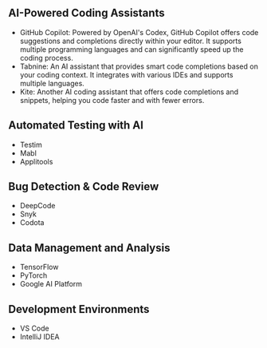 ## AI-Powered Coding Assistants
* GitHub Copilot: Powered by OpenAI's Codex, GitHub Copilot offers code suggestions and completions directly within your editor. It supports multiple programming languages and can significantly speed up the coding process.
* Tabnine: An AI assistant that provides smart code completions based on your coding context. It integrates with various IDEs and supports multiple languages.
* Kite: Another AI coding assistant that offers code completions and snippets, helping you code faster and with fewer errors.

## Automated Testing with AI
* Testim
* Mabl
* Applitools

## Bug Detection & Code Review
* DeepCode
* Snyk
* Codota

## Data Management and Analysis
* TensorFlow
* PyTorch
* Google AI Platform

## Development Environments
* VS Code
* IntelliJ IDEA
